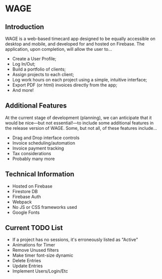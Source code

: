 # WAGE

## Introduction

WAGE is a web-based timecard app designed to be equally accessible on desktop and mobile, and developed for and hosted on Firebase. The application, upon completion, will allow the user to...

  * Create a User Profile;
  * Log In/Out;
  * Build a portfolio of clients;
  * Assign projects to each client;
  * Log work hours on each project using a simple, intuitive interface;
  * Export PDF (or html) invoices directly from the app;
  * And more!

## Additional Features

At the current stage of development (planning), we can anticipate that it would be nice—but not essential!—to include some additional features in the release version of WAGE. Some, but not all, of these features include...

  * Drag and Drop interface controls
  * Invoice scheduling/automation
  * Invoice payment tracking
  * Tax considerations
  * Probably many more

## Technical Information

  * Hosted on Firebase
  * Firestore DB
  * Firebase Auth
  * Webpack
  * No JS or CSS frameworks used
  * Google Fonts

## Current TODO List

  * If a project has no sessions, it's erroneously listed as "Active"
  * Animations for Timer
  * Remove Unused filters
  * Make timer font-size dynamic
  * Delete Entries
  * Update Entries
  * Implement Users/Login/Etc
